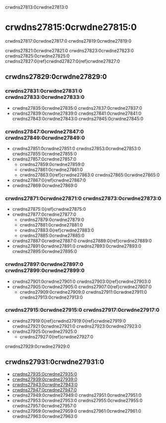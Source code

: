 crwdns27813:0crwdne27813:0
# crwdns27815:0crwdne27815:0

crwdns27817:0crwdne27817:0 crwdns27819:0crwdne27819:0

crwdns27821:0crwdne27821:0 crwdns27823:0crwdne27823:0 crwdns27825:0crwdne27825:0 crwdns27827:0{ref}crwdnd27827:0{ref}crwdne27827:0

## crwdns27829:0crwdne27829:0

### crwdns27831:0crwdne27831:0 crwdns27833:0crwdne27833:0
* crwdns27835:0crwdne27835:0 crwdns27837:0crwdne27837:0
* crwdns27839:0crwdne27839:0 crwdns27841:0crwdne27841:0 crwdns27843:0crwdne27843:0 crwdns27845:0crwdne27845:0

### crwdns27847:0crwdne27847:0 crwdns27849:0crwdne27849:0
* crwdns27851:0crwdne27851:0 crwdns27853:0crwdne27853:0 crwdns27855:0crwdne27855:0
* crwdns27857:0crwdne27857:0
    * crwdns27859:0crwdne27859:0
    * crwdns27861:0crwdne27861:0
    * crwdns27863:0{ref}crwdne27863:0 crwdns27865:0crwdne27865:0
* crwdns27867:0{ref}crwdne27867:0
* crwdns27869:0crwdne27869:0

### crwdns27871:0crwdne27871:0 crwdns27873:0crwdne27873:0
* crwdns27875:0{ref}crwdne27875:0
* crwdns27877:0crwdne27877:0
    * crwdns27879:0crwdne27879:0
    * crwdns27881:0crwdne27881:0
    * crwdns27883:0{ref}crwdne27883:0
    * crwdns27885:0crwdne27885:0
* crwdns27887:0crwdne27887:0 crwdns27889:0{ref}crwdne27889:0
* crwdns27891:0crwdne27891:0 crwdns27893:0crwdne27893:0 crwdns27895:0crwdne27895:0

### crwdns27897:0crwdne27897:0 crwdns27899:0crwdne27899:0
* crwdns27901:0crwdne27901:0 crwdns27903:0{ref}crwdne27903:0
* crwdns27905:0crwdne27905:0 crwdns27907:0{ref}crwdne27907:0
    * crwdns27909:0crwdne27909:0 crwdns27911:0crwdne27911:0 crwdns27913:0crwdne27913:0

### crwdns27915:0crwdne27915:0 crwdns27917:0crwdne27917:0
* crwdns27919:0{ref}crwdnd27919:0{ref}crwdne27919:0 crwdns27921:0crwdne27921:0 crwdns27923:0crwdne27923:0
* crwdns27925:0crwdne27925:0
    * crwdns27927:0{ref}crwdne27927:0

crwdns27929:0crwdne27929:0

## crwdns27931:0crwdne27931:0

- [crwdns27935:0crwdne27935:0](crwdns27933:0crwdne27933:0)
- [crwdns27939:0crwdne27939:0](crwdns27937:0crwdne27937:0)
- [crwdns27943:0crwdne27943:0](crwdns27941:0crwdne27941:0)
- [crwdns27947:0crwdne27947:0](crwdns27945:0crwdne27945:0)
- crwdns27949:0crwdne27949:0 crwdns27951:0crwdne27951:0
- crwdns27953:0crwdne27953:0 crwdns27955:0crwdne27955:0 crwdns27957:0crwdne27957:0
- crwdns27959:0crwdne27959:0 crwdns27961:0crwdne27961:0 crwdns27963:0crwdne27963:0
